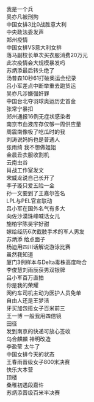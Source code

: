 我是一个兵  
吴亦凡被刑拘  
中国女排3比0战胜意大利  
中央政法委发声  
郑州疫情  
中国女排VS意大利女排  
落马副校长单次买衣服消费20万元  
此次疫情会大规模暴发吗  
苏炳添最后转头绝了  
汤普森10秒61打破奥运会纪录  
吕小军差点中断举重去跑货运  
吴亦凡涉嫌强奸罪  
中国台北夺羽球奥运历史首金  
张常宁暴扣  
郑州通报16例无症状感染者  
南京市血液库存仅够一周供应量  
周震南像极了吃瓜时的我  
刘涛说妈妈也是普通人  
张雨绮 我不想做姐姐  
金晨丑衣服收割机  
云南虫谷  
肖战工作室发文  
宋威龙说自己长开了  
李子璇只爱五险一金  
孙一文要到了王嘉尔签名  
LPL与PEL官宣联动  
吕小军在国外名气有多大  
向佐沙漠珠峰喊话女儿  
施柏宇陈昊宇好甜  
嫁给经历6次截肢手术的军人男友  
苏炳添 给点面子  
杨迪用四川话解说游泳比赛  
虽然我知道  
厦门3例样本与Delta毒株高度吻合  
李俊慧刘雨辰获男双银牌  
吕小军百万直拍  
你是我的荣耀  
网约车司机主动为医护人员免单  
自由人还是王梦洁  
牙买加包揽女子百米前三  
王一博 一般我用四倍镜  
田径  
发到南京的快递可放心签收  
乌合麒麟 神明改造  
李盈莹 太牛了  
中国女排今天的状态  
王春雨晋级女子800米决赛  
快乐大本营  
顶楼  
桑稚初遇段嘉许  
苏炳添晋级百米半决赛  
